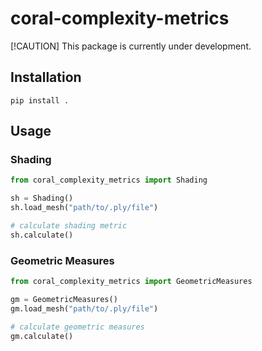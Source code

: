 # coral-complexity-metrics

[!CAUTION]
This package is currently under development.

## Installation

```
pip install .
```

## Usage

### Shading

```python
from coral_complexity_metrics import Shading

sh = Shading()
sh.load_mesh("path/to/.ply/file")

# calculate shading metric
sh.calculate()
```

### Geometric Measures

```python
from coral_complexity_metrics import GeometricMeasures

gm = GeometricMeasures()
gm.load_mesh("path/to/.ply/file")

# calculate geometric measures
gm.calculate()
```
